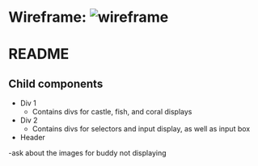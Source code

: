 # Wireframe: ![wireframe](./images/wireframeAquarium.jpg)

# README

## Child components

- Div 1
  - Contains divs for castle, fish, and coral displays
- Div 2
  - Contains divs for selectors and input display, as well as input box
- Header

-ask about the images for buddy not displaying
